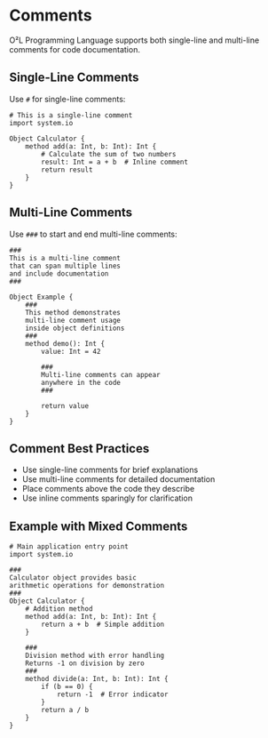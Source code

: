 # Comments

O²L Programming Language supports both single-line and multi-line comments for code documentation.

## Single-Line Comments

Use `#` for single-line comments:

```obq
# This is a single-line comment
import system.io

Object Calculator {
    method add(a: Int, b: Int): Int {
        # Calculate the sum of two numbers
        result: Int = a + b  # Inline comment
        return result
    }
}
```

## Multi-Line Comments

Use `###` to start and end multi-line comments:

```obq
###
This is a multi-line comment
that can span multiple lines
and include documentation
###

Object Example {
    ###
    This method demonstrates
    multi-line comment usage
    inside object definitions
    ###
    method demo(): Int {
        value: Int = 42
        
        ###
        Multi-line comments can appear
        anywhere in the code
        ###
        
        return value
    }
}
```

## Comment Best Practices

- Use single-line comments for brief explanations
- Use multi-line comments for detailed documentation
- Place comments above the code they describe
- Use inline comments sparingly for clarification

## Example with Mixed Comments

```obq
# Main application entry point
import system.io

###
Calculator object provides basic
arithmetic operations for demonstration
###
Object Calculator {
    # Addition method
    method add(a: Int, b: Int): Int {
        return a + b  # Simple addition
    }
    
    ###
    Division method with error handling
    Returns -1 on division by zero
    ###
    method divide(a: Int, b: Int): Int {
        if (b == 0) {
            return -1  # Error indicator
        }
        return a / b
    }
}
```